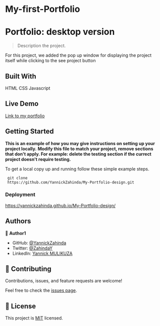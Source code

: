 # My-first-Portfolio


# Portfolio: desktop version

> Description the project.

  For this project, we added the pop up window for displaying the project itself while clicking to the see project button

  

## Built With

HTML CSS Javascript

## Live Demo

[Link to my portfolio](https://yannickzahinda.github.io/My-Portfolio-design/)

## Getting Started

**This is an example of how you may give instructions on setting up your project locally.**
**Modify this file to match your project, remove sections that don't apply. For example: delete the testing section if the currect project doesn't require testing.**


To get a local copy up and running follow these simple example steps.
```
 git clone
 https://github.com/YannickZahinda/My-Portfolio-design.git

```

### Deployment

[https://yannickzahinda.github.io/My-Portfolio-design/
](https://yannickzahinda.github.io/My-Portfolio-design/)


## Authors

👤 **Author1**

- GitHub: [@YannickZahinda](https://github.com/YannickZahinda)
- Twitter: [@ZahindaY](https://twitter.com/ZahindaY)
- LinkedIn: [Yannick MULIKUZA](https://linkedin.com/in/linkedinhandle)


## 🤝 Contributing

Contributions, issues, and feature requests are welcome!

Feel free to check the [issues page](../../issues/).



## 📝 License

This project is [MIT](./MIT.md) licensed.
